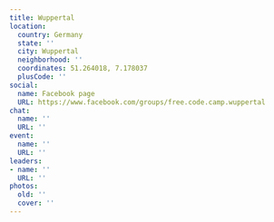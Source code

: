 ```yaml
---
title: Wuppertal
location:
  country: Germany
  state: ''
  city: Wuppertal
  neighborhood: ''
  coordinates: 51.264018, 7.178037
  plusCode: ''
social:
  name: Facebook page
  URL: https://www.facebook.com/groups/free.code.camp.wuppertal
chat:
  name: ''
  URL: ''
event:
  name: ''
  URL: ''
leaders:
- name: ''
  URL: ''
photos:
  old: ''
  cover: ''
---
```

